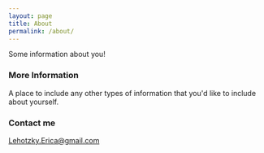 ```yaml
---
layout: page
title: About
permalink: /about/
---
```


Some information about you!

### More Information

A place to include any other types of information that you'd like to include about yourself.

### Contact me

[Lehotzky.Erica@gmail.com](mailto:Lehotzky.Erica@gmail.com)